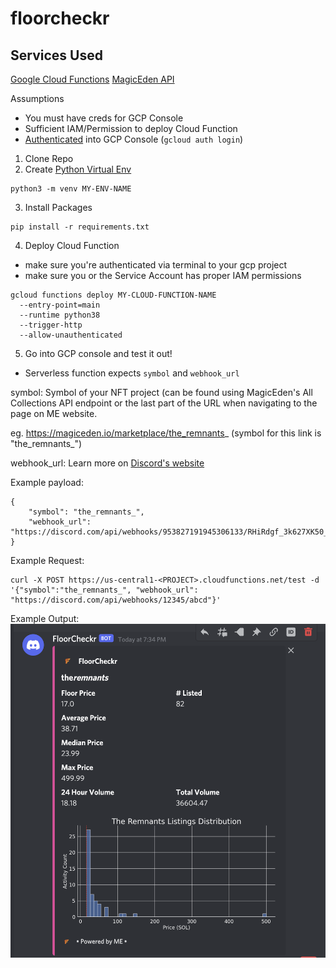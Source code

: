 # floorcheckr

## Services Used
[Google Cloud Functions](https://cloud.google.com/functions)
[MagicEden API](https://api.magiceden.dev/)

Assumptions
- You must have creds for GCP Console
- Sufficient IAM/Permission to deploy Cloud Function
- [Authenticated](https://cloud.google.com/sdk/gcloud/reference/auth/login) into GCP Console (`gcloud auth login`)

1. Clone Repo
2. Create [Python Virtual Env](https://docs.python.org/3/library/venv.html)

```
python3 -m venv MY-ENV-NAME
```
3. Install Packages

```
pip install -r requirements.txt
```
4. Deploy Cloud Function

- make sure you're authenticated via terminal to your gcp project
- make sure you or the Service Account has proper IAM permissions

```
gcloud functions deploy MY-CLOUD-FUNCTION-NAME 
  --entry-point=main 
  --runtime python38 
  --trigger-http 
  --allow-unauthenticated
```
5. Go into GCP console and test it out!

- Serverless function expects `symbol` and `webhook_url`

symbol: Symbol of your NFT project (can be found using MagicEden's All Collections API endpoint or the last part of the URL when navigating to the page on ME website.

eg. https://magiceden.io/marketplace/the_remnants_ (symbol for this link is "the_remnants_") 

webhook_url: Learn more on [Discord's website](https://support.discord.com/hc/en-us/articles/228383668-Intro-to-Webhooks)

Example payload:

```
{
    "symbol": "the_remnants_",
    "webhook_url": "https://discord.com/api/webhooks/953827191945306133/RHiRdgf_3k627XK50_2VrqEmETqvltJ7e5EE3yXvpSXz62WnzQ3mBvAS0ipSRGdhYZl6"
}
```

Example Request:

```
curl -X POST https://us-central1-<PROJECT>.cloudfunctions.net/test -d '{"symbol":"the_remnants_", "webhook_url": "https://discord.com/api/webhooks/12345/abcd"}'
```

Example Output:
![img](floorcheckr.png)
